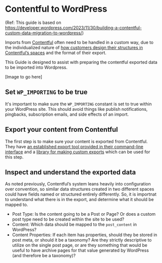 # Contentful to WordPress

(Ref: This guide is based on https://developer.wordpress.com/2023/11/30/building-a-contentful-custom-data-migration-to-wordpress/)

Imports from [Contentful](https://www.contentful.com/) often need to be handled in a custom way, due to the individualized nature of [how customers design their structures in Contentful’s spaces](https://www.contentful.com/developers/docs/concepts/data-model/) and the format of their export.

This Guide is designed to assist with preparing the contentful exported data to be imported into Wordpress.

[Image to go here]

## Set `WP_IMPORTING` to be true

It's important to make sure the `WP_IMPORTING` constant is set to true within your WordPress site. This should avoid things like publish notifications, pingbacks, subscription emails, and side effects of an import.

## Export your content from Contentful

The first step is to make sure your content is exported from Contentful. They have [an established export tool provided in their command-line interface](https://www.contentful.com/developers/docs/tutorials/cli/import-and-export/) and a [library for making custom exports](https://github.com/contentful/contentful-export) which can be used for this step.

## Inspect and understand the exported data

As noted previously, Contentful’s system leans heavily into configuration over convention, so similar data structures created in two different spaces could have fields named or structured entirely differently. So, it is importnat to understand what there is in the export, and determine what it should be mapped to.

* Post Type: Is the content going to be a Post or Page? Or does a custom post type need to be created within the site to be used?
* Content: Which data should be mapped to the `post_content` in WordPress?
* Content Properties:  If each item has properties, should they be stored in post meta, or should it be a taxonomy? Are they strictly descriptive to utilize on the single post page, or are they something that would be useful to have archive pages for that value generated by WordPress (and therefore be a taxonomy)?


